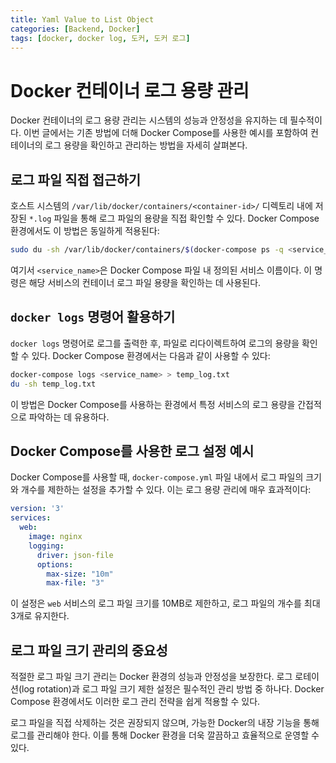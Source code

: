 ```yaml
---
title: Yaml Value to List Object
categories: [Backend, Docker]
tags: [docker, docker log, 도커, 도커 로그]
---
```


# Docker 컨테이너 로그 용량 관리

Docker 컨테이너의 로그 용량 관리는 시스템의 성능과 안정성을 유지하는 데 필수적이다. 이번 글에서는 기존 방법에 더해 Docker Compose를 사용한 예시를 포함하여 컨테이너의 로그 용량을 확인하고 관리하는 방법을 자세히 살펴본다.

## 로그 파일 직접 접근하기

호스트 시스템의 `/var/lib/docker/containers/<container-id>/` 디렉토리 내에 저장된 `*.log` 파일을 통해 로그 파일의 용량을 직접 확인할 수 있다. Docker Compose 환경에서도 이 방법은 동일하게 적용된다:

```sh
sudo du -sh /var/lib/docker/containers/$(docker-compose ps -q <service_name>)/*-json.log
```

여기서 `<service_name>`은 Docker Compose 파일 내 정의된 서비스 이름이다. 이 명령은 해당 서비스의 컨테이너 로그 파일 용량을 확인하는 데 사용된다.

## `docker logs` 명령어 활용하기

`docker logs` 명령어로 로그를 출력한 후, 파일로 리다이렉트하여 로그의 용량을 확인할 수 있다. Docker Compose 환경에서는 다음과 같이 사용할 수 있다:

```sh
docker-compose logs <service_name> > temp_log.txt
du -sh temp_log.txt
```

이 방법은 Docker Compose를 사용하는 환경에서 특정 서비스의 로그 용량을 간접적으로 파악하는 데 유용하다.

## Docker Compose를 사용한 로그 설정 예시

Docker Compose를 사용할 때, `docker-compose.yml` 파일 내에서 로그 파일의 크기와 개수를 제한하는 설정을 추가할 수 있다. 이는 로그 용량 관리에 매우 효과적이다:

```yaml
version: '3'
services:
  web:
    image: nginx
    logging:
      driver: json-file
      options:
        max-size: "10m"
        max-file: "3"
```

이 설정은 `web` 서비스의 로그 파일 크기를 10MB로 제한하고, 로그 파일의 개수를 최대 3개로 유지한다.

## 로그 파일 크기 관리의 중요성

적절한 로그 파일 크기 관리는 Docker 환경의 성능과 안정성을 보장한다. 로그 로테이션(log rotation)과 로그 파일 크기 제한 설정은 필수적인 관리 방법 중 하나다. Docker Compose 환경에서도 이러한 로그 관리 전략을 쉽게 적용할 수 있다.

로그 파일을 직접 삭제하는 것은 권장되지 않으며, 가능한 Docker의 내장 기능을 통해 로그를 관리해야 한다. 이를 통해 Docker 환경을 더욱 깔끔하고 효율적으로 운영할 수 있다.
